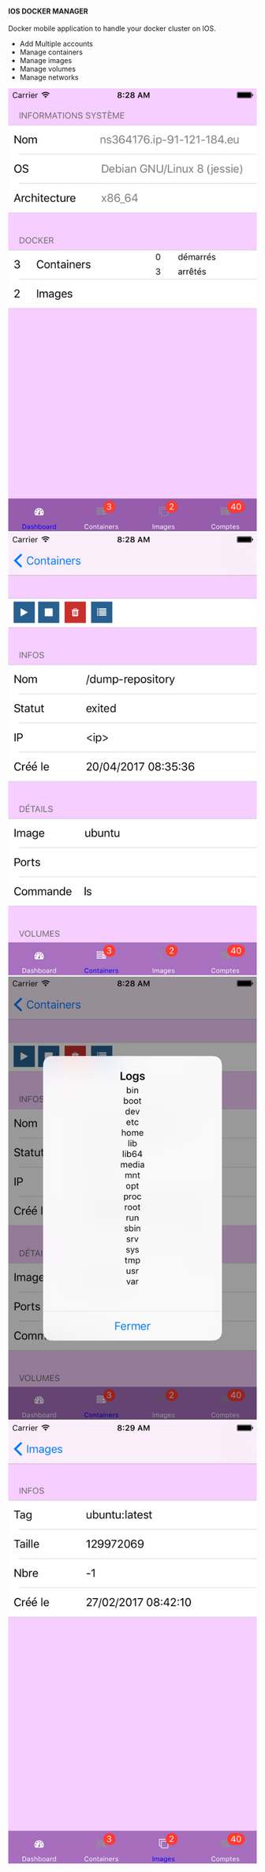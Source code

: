 #### IOS DOCKER MANAGER
Docker mobile application to handle your docker cluster on IOS.

- Add Multiple accounts
- Manage containers
- Manage images
- Manage volumes
- Manage networks

![dashboard](/dashboard.png)
![containers](/containers.png)
![logs](/logs.png)
![images](/imgs.png)
